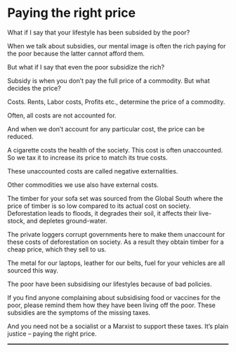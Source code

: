# Paying the right price
What if I say that your lifestyle has been subsided by the poor?

When we talk about subsidies, our mental image is often the rich paying for the poor because the latter cannot afford them.

But what if I say that even the poor subsidize the rich?

Subsidy is when you don’t pay the full price of a commodity. But what decides the price?

Costs. Rents, Labor costs, Profits etc., determine the price of a commodity.

Often, all costs are not accounted for.

And when we don’t account for any particular cost, the price can be reduced.

A cigarette costs the health of the society. This cost is often unaccounted. So we tax it to increase its price to match its true costs.

These unaccounted costs are called negative externalities.

Other commodities we use also have external costs.

The timber for your sofa set was sourced from the Global South where the price of timber is so low compared to its actual cost on society. Deforestation leads to floods, it degrades their soil, it affects their live-stock, and depletes ground-water.

The private loggers corrupt governments here to make them unaccount for these costs of deforestation on society. As a result they obtain timber for a cheap price, which they sell to us.

The metal for our laptops, leather for our belts, fuel for your vehicles are all sourced this way.

The poor have been subsidising our lifestyles because of bad policies.

If you find anyone complaining about subsidising food or vaccines for the poor, please remind them how they have been living off the poor. These subsidies are the symptoms of the missing taxes.

And you need not be a socialist or a Marxist to support these taxes. It’s plain justice – paying the right price.
<hr style="border:1px solid gray">
